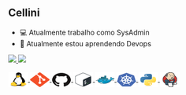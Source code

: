 ## Cellini 

- 💻 Atualmente trabalho como SysAdmin 
- 🌱 Atualmente estou aprendendo Devops

 <div>
  <a href="https://github.com/cellini-thiago">
  <img height="180em" src="https://github-readme-stats.vercel.app/api?username=cellini-thiago&show_icons=true&theme=dark&include_all_commits=true&count_private=true"/>
  <img height="180em" src="https://github-readme-stats.vercel.app/api/top-langs/?username=cellini-thiago&layout=compact&langs_count=7&theme=dark"/>
</div>
<div style="display: inline_block"><br>
  <img align="center" alt="Cellini-Linux" height="30" width="40" src="https://github.com/devicons/devicon/blob/master/icons/linux/linux-original.svg">
  <img align="center" alt="Cellini-Git" height="30" width="40" src="https://github.com/devicons/devicon/blob/master/icons/git/git-original.svg">
  <img align="center" alt="Cellini-Githib" height="30" width="40" src="https://github.com/devicons/devicon/blob/master/icons/github/github-original.svg">
  <img align="center" alt="Cellini-Bash" height="30" width="40" src="https://github.com/devicons/devicon/blob/master/icons/bash/bash-original.svg">
  <img align="center" alt="Cellini-Docker" height="30" width="40" src="https://github.com/devicons/devicon/blob/master/icons/docker/docker-original.svg">
  <img align="center" alt="Cellini-Kubernetes" height="30" width="40" src="https://github.com/devicons/devicon/blob/master/icons/kubernetes/kubernetes-plain.svg">
  <img align="center" alt="Cellini-Python" height="30" width="40" src="https://github.com/devicons/devicon/blob/master/icons/python/python-original.svg">
<img align="center" alt="Cellini-Jenkins" height="30" width="40" src="https://github.com/devicons/devicon/blob/master/icons/jenkins/jenkins-original.svg">
</div>
  
##
